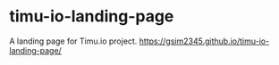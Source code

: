# timu-io-landing-page
A landing page for Timu.io project.
https://gsim2345.github.io/timu-io-landing-page/
